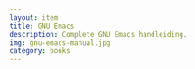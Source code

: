 ```yaml
--- 
layout: item
title: GNU Emacs
description: Complete GNU Emacs handleiding.
img: gnu-emacs-manual.jpg
category: books
---
```

